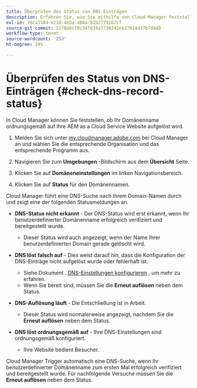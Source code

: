 ```yaml
---
title: Überprüfen des Status von DNS-Einträgen
description: Erfahren Sie, wie Sie mithilfe von Cloud Manager feststellen können, ob Ihre DNS-Einstellungen ordnungsgemäß aufgelöst werden.
exl-id: 76ca1584-e21d-4e3a-a08a-82b2779167cf
source-git-commit: 2278abcf0c34fd34a7730242ee27814d37b7d4d0
workflow-type: tm+mt
source-wordcount: '253'
ht-degree: 24%

---
```


# Überprüfen des Status von DNS-Einträgen {#check-dns-record-status}

In Cloud Manager können Sie feststellen, ob Ihr Domänenname ordnungsgemäß auf Ihre AEM as a Cloud Service Website aufgelöst wird.

1. Melden Sie sich unter [my.cloudmanager.adobe.com](https://my.cloudmanager.adobe.com/) bei Cloud Manager an und wählen Sie die entsprechende Organisation und das entsprechende Programm aus.

1. Navigieren Sie zum **Umgebungen** -Bildschirm aus dem **Übersicht** Seite.

1. Klicken Sie auf **Domäneneinstellungen** im linken Navigationsbereich.

1. Klicken Sie auf **Status** für den Domänennamen.

Cloud Manager führt eine DNS-Suche nach Ihrem Domain-Namen durch und zeigt eine der folgenden Statusmeldungen an.

* **DNS-Status nicht erkannt** - Der DNS-Status wird erst erkannt, wenn Ihr benutzerdefinierter Domänenname erfolgreich verifiziert und bereitgestellt wurde.

   * Dieser Status wird auch angezeigt, wenn der Name Ihrer benutzerdefinierten Domain gerade gelöscht wird.

* **DNS löst falsch auf** - Dies weist darauf hin, dass die Konfiguration der DNS-Einträge nicht aufgelöst wurde oder fehlerhaft ist.

   * Siehe Dokument . [DNS-Einstellungen konfigurieren](/help/implementing/cloud-manager/custom-domain-names/configure-dns-settings.md) , um mehr zu erfahren.
   * Wenn Sie bereit sind, müssen Sie die **Erneut auflösen** neben dem Status.

* **DNS-Auflösung läuft** - Die Entschließung ist in Arbeit.

   * Dieser Status wird normalerweise angezeigt, nachdem Sie die **Erneut auflösen** neben dem Status.

* **DNS löst ordnungsgemäß auf** - Ihre DNS-Einstellungen sind ordnungsgemäß konfiguriert.

   * Ihre Website bedient Besucher.

Cloud Manager Trigger automatisch eine DNS-Suche, wenn Ihr benutzerdefinierter Domänenname zum ersten Mal erfolgreich verifiziert und bereitgestellt wurde. Für nachfolgende Versuche müssen Sie die **Erneut auflösen** neben dem Status.
